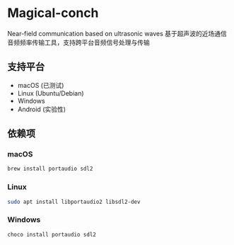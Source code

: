 # Magical-conch

Near-field communication based on ultrasonic waves 基于超声波的近场通信
音频频率传输工具，支持跨平台音频信号处理与传输

## 支持平台
- macOS (已测试)
- Linux (Ubuntu/Debian)
- Windows
- Android (实验性)

## 依赖项

### macOS
```bash
brew install portaudio sdl2
```

### Linux
```bash
sudo apt install libportaudio2 libsdl2-dev
```

### Windows
```bash
choco install portaudio sdl2
```

###
